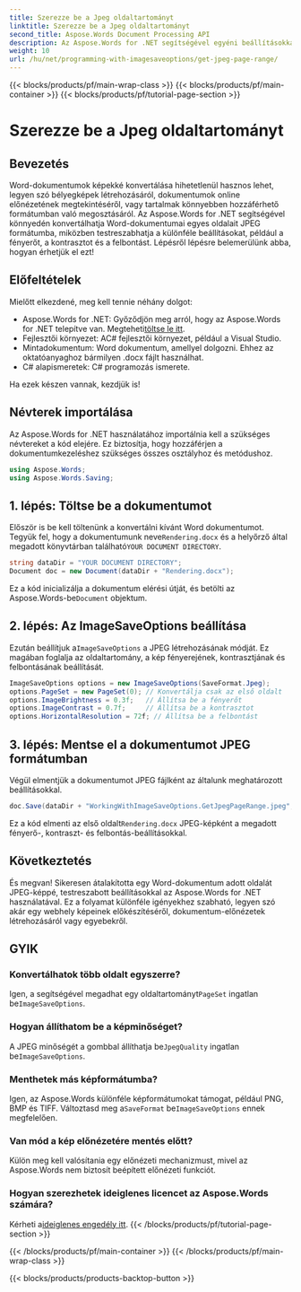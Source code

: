 ```yaml
---
title: Szerezze be a Jpeg oldaltartományt
linktitle: Szerezze be a Jpeg oldaltartományt
second_title: Aspose.Words Document Processing API
description: Az Aspose.Words for .NET segítségével egyéni beállításokkal konvertálja a Word dokumentumok adott oldalait JPEG formátumba. Ismerje meg, hogyan állíthatja be lépésről lépésre a fényerőt, a kontrasztot és a felbontást.
weight: 10
url: /hu/net/programming-with-imagesaveoptions/get-jpeg-page-range/
---
```


{{< blocks/products/pf/main-wrap-class >}}
{{< blocks/products/pf/main-container >}}
{{< blocks/products/pf/tutorial-page-section >}}

# Szerezze be a Jpeg oldaltartományt

## Bevezetés

Word-dokumentumok képekké konvertálása hihetetlenül hasznos lehet, legyen szó bélyegképek létrehozásáról, dokumentumok online előnézetének megtekintéséről, vagy tartalmak könnyebben hozzáférhető formátumban való megosztásáról. Az Aspose.Words for .NET segítségével könnyedén konvertálhatja Word-dokumentumai egyes oldalait JPEG formátumba, miközben testreszabhatja a különféle beállításokat, például a fényerőt, a kontrasztot és a felbontást. Lépésről lépésre belemerülünk abba, hogyan érhetjük el ezt!

## Előfeltételek

Mielőtt elkezdené, meg kell tennie néhány dolgot:

-  Aspose.Words for .NET: Győződjön meg arról, hogy az Aspose.Words for .NET telepítve van. Megteheti[töltse le itt](https://releases.aspose.com/words/net/).
- Fejlesztői környezet: AC# fejlesztői környezet, például a Visual Studio.
- Mintadokumentum: Word dokumentum, amellyel dolgozni. Ehhez az oktatóanyaghoz bármilyen .docx fájlt használhat.
- C# alapismeretek: C# programozás ismerete.

Ha ezek készen vannak, kezdjük is!

## Névterek importálása

Az Aspose.Words for .NET használatához importálnia kell a szükséges névtereket a kód elejére. Ez biztosítja, hogy hozzáférjen a dokumentumkezeléshez szükséges összes osztályhoz és metódushoz.

```csharp
using Aspose.Words;
using Aspose.Words.Saving;
```

## 1. lépés: Töltse be a dokumentumot

Először is be kell töltenünk a konvertálni kívánt Word dokumentumot. Tegyük fel, hogy a dokumentumunk neve`Rendering.docx` és a helyőrző által megadott könyvtárban található`YOUR DOCUMENT DIRECTORY`.

```csharp
string dataDir = "YOUR DOCUMENT DIRECTORY";
Document doc = new Document(dataDir + "Rendering.docx");
```

 Ez a kód inicializálja a dokumentum elérési útját, és betölti az Aspose.Words-be`Document` objektum.

## 2. lépés: Az ImageSaveOptions beállítása

 Ezután beállítjuk a`ImageSaveOptions` a JPEG létrehozásának módját. Ez magában foglalja az oldaltartomány, a kép fényerejének, kontrasztjának és felbontásának beállítását.

```csharp
ImageSaveOptions options = new ImageSaveOptions(SaveFormat.Jpeg);
options.PageSet = new PageSet(0); // Konvertálja csak az első oldalt
options.ImageBrightness = 0.3f;   // Állítsa be a fényerőt
options.ImageContrast = 0.7f;     // Állítsa be a kontrasztot
options.HorizontalResolution = 72f; // Állítsa be a felbontást
```

## 3. lépés: Mentse el a dokumentumot JPEG formátumban

Végül elmentjük a dokumentumot JPEG fájlként az általunk meghatározott beállításokkal.

```csharp
doc.Save(dataDir + "WorkingWithImageSaveOptions.GetJpegPageRange.jpeg", options);
```

 Ez a kód elmenti az első oldalt`Rendering.docx` JPEG-képként a megadott fényerő-, kontraszt- és felbontás-beállításokkal.

## Következtetés

És megvan! Sikeresen átalakította egy Word-dokumentum adott oldalát JPEG-képpé, testreszabott beállításokkal az Aspose.Words for .NET használatával. Ez a folyamat különféle igényekhez szabható, legyen szó akár egy webhely képeinek előkészítéséről, dokumentum-előnézetek létrehozásáról vagy egyebekről.

## GYIK

### Konvertálhatok több oldalt egyszerre?
 Igen, a segítségével megadhat egy oldaltartományt`PageSet` ingatlan be`ImageSaveOptions`.

### Hogyan állíthatom be a képminőséget?
 A JPEG minőségét a gombbal állíthatja be`JpegQuality` ingatlan be`ImageSaveOptions`.

### Menthetek más képformátumba?
 Igen, az Aspose.Words különféle képformátumokat támogat, például PNG, BMP és TIFF. Változtasd meg a`SaveFormat` be`ImageSaveOptions` ennek megfelelően.

### Van mód a kép előnézetére mentés előtt?
Külön meg kell valósítania egy előnézeti mechanizmust, mivel az Aspose.Words nem biztosít beépített előnézeti funkciót.

### Hogyan szerezhetek ideiglenes licencet az Aspose.Words számára?
 Kérheti a[ideiglenes engedély itt](https://purchase.aspose.com/temporary-license/).
{{< /blocks/products/pf/tutorial-page-section >}}

{{< /blocks/products/pf/main-container >}}
{{< /blocks/products/pf/main-wrap-class >}}

{{< blocks/products/products-backtop-button >}}
